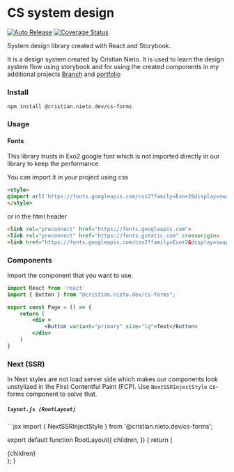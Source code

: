 # CS system design

[![Auto Release](https://img.shields.io/badge/release-auto.svg?colorA=888888&colorB=9B065A&label=auto)](https://github.com/intuit/auto) [![Coverage Status](https://coveralls.io/repos/github/cristiannietodev91/cs-forms/badge.svg?branch=main)](https://coveralls.io/github/cristiannietodev91/cs-forms?branch=main)


System design library created with React and Storybook. 


It is a design system created by Cristian Nieto. It is used to learn the design system flow using storybook and for using
the created components in my additional projects [Branch](https://github.com/cristiannietodev91/branch) and 
[portfolio](https://github.com/cristiannietodev91/crisnietodev)

### Install

```
npm install @cristian.nieto.dev/cs-forms
```

### Usage

#### Fonts

This library trusts in Exo2 google font which is not imported directly in our library to keep the performance.

You can import it in your project using css

```html
<style>
@import url('https://fonts.googleapis.com/css2?family=Exo+2&display=swap');
</style> 
```

or in the html header

```html
<link rel="preconnect" href="https://fonts.googleapis.com">
<link rel="preconnect" href="https://fonts.gstatic.com" crossorigin>
<link href="https://fonts.googleapis.com/css2?family=Exo+2&display=swap" rel="stylesheet"> 
```

### Components

Import the component that you want to use.

```jsx
import React from 'react'
import { Button } from "@cristian.nieto.dev/cs-forms";

export const Page = () => {
    return (
        <div >
            <Button variant="primary" size="lg">Text</Button>
        </div>
    )
}
```

### Next (SSR)

In Next styles are not load server side which makes our components look unstylized in the First Contentful Paint (FCP). Use `NextSSRInjectStyle` cs-forms component to solve that.


<h5 a><strong><code>layout.js (RootLayout)</code></strong></h5>
```jsx
import { NextSSRInjectStyle } from '@cristian.nieto.dev/cs-forms';

export default function RootLayout({
  children,
}) {
  return (
    <html lang="en">
      <body>
        <NextSSRInjectStyle />
        <main>{children}</main>
      </body>
    </html>
  );
}
```

